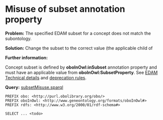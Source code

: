 # Misuse of subset annotation property

**Problem:** The specified EDAM subset for a concept does not match the subontology.

**Solution:** Change the subset to the correct value (the applicable child of 

**Further information:**

Concept subset is defined by **oboInOwl:inSubset** annotation property and must have an applicable value from **oboInOwl:SubsetProperty**. See [EDAM Technical details](https://edamontologydocs.readthedocs.io/en/latest/developers_guide.html#mandatory-attributes) and [deprecation rules](https://edamontologydocs.readthedocs.io/en/latest/developers_guide.html#deprecating-concepts).


**Query:** [subsetMisuse.sparql](https://github.com/edamontology/edamverify/blob/master/queries/subsetMisuse.sparql)

```sparql
PREFIX obo: <http://purl.obolibrary.org/obo/>
PREFIX oboInOwl: <http://www.geneontology.org/formats/oboInOwl#>
PREFIX rdfs: <http://www.w3.org/2000/01/rdf-schema#>

SELECT ... <todo>
```
